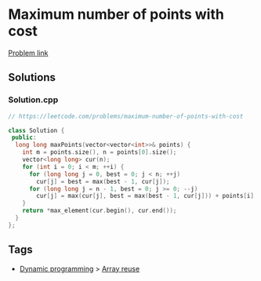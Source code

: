 # Maximum number of points with cost

[Problem link](https://leetcode.com/problems/maximum-number-of-points-with-cost)

## Solutions


### Solution.cpp
```cpp
// https://leetcode.com/problems/maximum-number-of-points-with-cost

class Solution {
 public:
  long long maxPoints(vector<vector<int>>& points) {
    int m = points.size(), n = points[0].size();
    vector<long long> cur(n);
    for (int i = 0; i < m; ++i) {
      for (long long j = 0, best = 0; j < n; ++j)
        cur[j] = best = max(best - 1, cur[j]);
      for (long long j = n - 1, best = 0; j >= 0; --j)
        cur[j] = max(cur[j], best = max(best - 1, cur[j])) + points[i][j];
    }
    return *max_element(cur.begin(), cur.end());
  }
};
```
## Tags

* [Dynamic programming](/Collections/dynamic-programming.md#dynamic-programming) > [Array reuse](/Collections/dynamic-programming.md#array-reuse)
